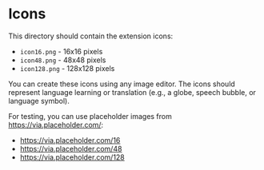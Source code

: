 # Icons

This directory should contain the extension icons:
- `icon16.png` - 16x16 pixels
- `icon48.png` - 48x48 pixels
- `icon128.png` - 128x128 pixels

You can create these icons using any image editor. The icons should represent language learning or translation (e.g., a globe, speech bubble, or language symbol).

For testing, you can use placeholder images from https://via.placeholder.com/:
- https://via.placeholder.com/16
- https://via.placeholder.com/48
- https://via.placeholder.com/128
